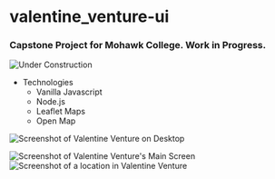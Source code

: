 # valentine_venture-ui
### Capstone Project for Mohawk College. Work in Progress.

![Under Construction](https://www.cameronsworld.net/img/content/22/1.gif)

* Technologies
  * Vanilla Javascript
  * Node.js
  * Leaflet Maps
  * Open Map

![Screenshot of Valentine Venture on Desktop](https://patrickmalara.com/wp-content/uploads/2021/11/image-1024x673.png)

![Screenshot of Valentine Venture's Main Screen](https://patrickmalara.com/wp-content/uploads/2021/10/image-1.png)
![Screenshot of a location in Valentine Venture](https://patrickmalara.com/wp-content/uploads/2021/10/image-3.png)
